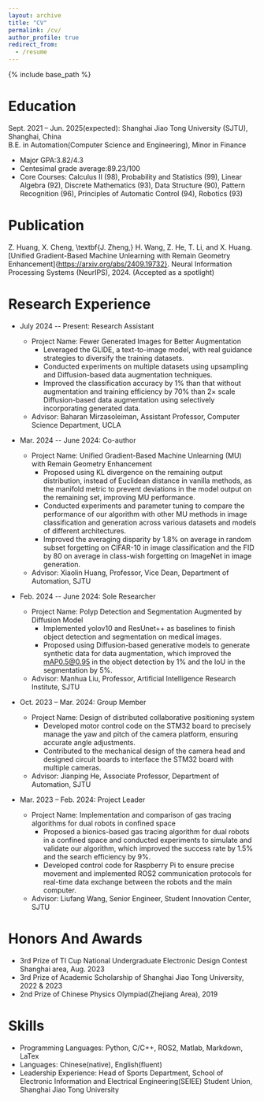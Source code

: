 ```yaml
---
layout: archive
title: "CV"
permalink: /cv/
author_profile: true
redirect_from:
  - /resume
---
```


{% include base_path %}

Education
======
Sept. 2021 – Jun. 2025(expected): Shanghai Jiao Tong University (SJTU), Shanghai, China              
B.E. in Automation(Computer Science and Engineering), Minor in Finance
* Major GPA:3.82/4.3
* Centesimal grade average:89.23/100
* Core Courses: Calculus ΙΙ (98), Probability and Statistics (99), Linear Algebra (92), Discrete Mathematics (93),
Data Structure (90), Pattern Recognition (96), Principles of Automatic Control (94), Robotics (93)

Publication
======
Z. Huang, X. Cheng, \textbf{J. Zheng,} H. Wang, Z. He, T. Li, and X. Huang. [Unified Gradient-Based Machine Unlearning with Remain Geometry Enhancement]{https://arxiv.org/abs/2409.19732}. Neural Information Processing Systems (NeurIPS), 2024. (Accepted as a spotlight)

Research Experience
======
* July 2024 -- Present: Research Assistant
  * Project Name: Fewer Generated Images for Better Augmentation
    * Leveraged the GLIDE, a text-to-image model, with real guidance strategies to diversify the training datasets.
    * Conducted experiments on multiple datasets using upsampling and Diffusion-based data augmentation techniques.
    * Improved the classification accuracy by 1\% than that without augmentation and training efficiency by 70\% than $2\times$ scale Diffusion-based data augmentation using selectively incorporating generated data.
  * Advisor: Baharan Mirzasoleiman, Assistant Professor, Computer Science Department, UCLA
 
* Mar. 2024 -- June 2024: Co-author
  * Project Name: Unified Gradient-Based Machine Unlearning (MU) with Remain Geometry Enhancement
    * Proposed using KL divergence on the remaining output distribution, instead of Euclidean distance in vanilla methods, as the manifold metric to prevent deviations in the model output on the remaining set, improving MU performance.
    * Conducted experiments and parameter tuning to compare the performance of our algorithm with other MU methods in image classification and generation across various datasets and models of different architectures.
    * Improved the averaging disparity by 1.8\% on average in random subset forgetting on CIFAR-10 in image classification and the FID by 80 on average in class-wish forgetting on ImageNet in image generation.
  * Advisor: Xiaolin Huang, Professor, Vice Dean, Department of Automation, SJTU
    
* Feb. 2024 -- June 2024: Sole Researcher
  * Project Name: Polyp Detection and Segmentation Augmented by Diffusion Model
    * Implemented yolov10 and ResUnet++ as baselines to finish object detection and segmentation on medical images.
    * Proposed using Diffusion-based generative models to generate synthetic data for data augmentation, which improved the mAP0.5@0.95 in the object detection by 1\% and the IoU in the segmentation by 5\%.
  * Advisor: Manhua Liu, Professor, Artificial Intelligence Research Institute, SJTU

* Oct. 2023 – Mar. 2024: Group Member
  * Project Name: Design of distributed collaborative positioning system
    * Developed motor control code on the STM32 board to precisely manage the yaw and pitch of the camera platform, ensuring accurate angle adjustments.
    * Contributed to the mechanical design of the camera head and designed circuit boards to interface the STM32 board with multiple cameras.
  * Advisor: Jianping He, Associate Professor, Department of Automation, SJTU

* Mar. 2023 – Feb. 2024: Project Leader
  * Project Name: Implementation and comparison of gas tracing algorithms for dual robots in confined space
    * Proposed a bionics-based gas tracing algorithm for dual robots in a confined space and conducted experiments to simulate and validate our algorithm, which improved the success rate by 1.5\% and the search efficiency by 9\%. 
    * Developed control code for Raspberry Pi to ensure precise movement and implemented ROS2 communication protocols for real-time data exchange between the robots and the main computer.
  * Advisor: Liufang Wang, Senior Engineer, Student Innovation Center, SJTU

Honors And Awards
======
* 3rd Prize of TI Cup National Undergraduate Electronic Design Contest Shanghai area, Aug. 2023
* 3rd Prize of Academic Scholarship of Shanghai Jiao Tong University, 2022 & 2023
* 2nd Prize of Chinese Physics Olympiad(Zhejiang Area), 2019

Skills
======
* Programming Languages: Python, C/C++, ROS2, Matlab, Markdown, LaTex
* Languages: Chinese(native), English(fluent)
* Leadership Experience: Head of Sports Department, School of Electronic Information and Electrical Engineering(SEIEE) Student Union, Shanghai Jiao Tong University
  
